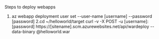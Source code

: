 Steps to deploy webapps
1. az webapp deployment user set --user-name [username] --password [password]
2.cd ~/helloworld/target
curl -v -X POST -u [username]:[password] https://[sitename].scm.azurewebsites.net/api/wardeploy --data-binary @helloworld.war
